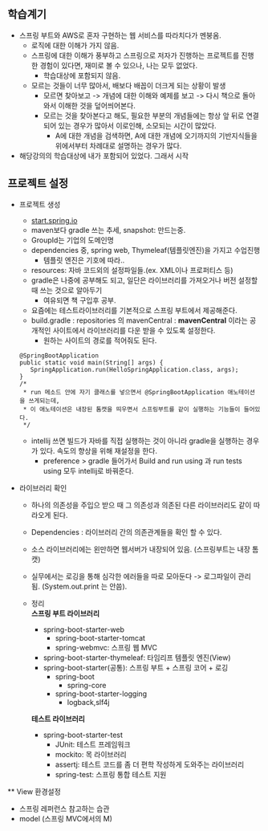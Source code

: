 ## 학습계기  
* 스프링 부트와 AWS로 혼자 구현하는 웹 서비스를 따라치다가 멘붕옴.  
  - 로직에 대한 이해가 가지 않음.  
  - 스프링에 대한 이해가 풍부하고 스프링으로 저자가 진행하는 프로젝트를 진행한 경험이 있다면, 재미로 볼 수 있으나, 나는 모두 없었다.  
    - 학습대상에 포함되지 않음.  
  - 모르는 것들이 너무 많아서, 배보다 배꼽이 더크게 되는 상황이 발생  
    - 모르면 찾아보고 -> 개념에 대한 이해와 예제를 보고 -> 다시 책으로 돌아와서 이해한 것을 덮어씌어본다.  
    - 모르는 것을 찾아본다고 해도, 필요한 부분의 개념들에는 항상 앞 뒤로 연결되어 있는 경우가 많아서 이로인해, 소모되는 시간이 많았다.  
      - A에 대한 개념을 검색하면, A에 대한 개념에 오기까지의 기반지식들을 위에서부터 차례대로 설명하는 경우가 많다.  
* 해당강의의 학습대상에 내가 포함되어 있었다. 그래서 시작  
  
## 프로젝트 설정  
  
* 프로젝트 생성  
  - [start.spring.io](https://start.spring.io/)  
  - maven보다 gradle 쓰는 추세, snapshot: 만드는중.  
  - GroupId는 기업의 도메인명  
  - dependencies 중, spring web, Thymeleaf(템플릿엔진)을 가지고 수업진행  
    - 템플릿 엔진은 기호에 따라..  
  - resources: 자바 코드외의 설정파일들.(ex. XML이나 프로퍼티스 등)   
  - gradle은 나중에 공부해도 되고, 일단은 라이브러리를 가져오거나 버전 설정할 때 쓰는 것으로 알아두기  
    - 여유되면 책 구입후 공부.  
  - 요즘에는 테스트라이브러리를 기본적으로 스프링 부트에서 제공해준다.  
  - build.gradle : repositories 의 mavenCentral : **mavenCentral** 이라는 공개적인 사이트에서 라이브러리를 다운 받을 수 있도록 설정한다.  
    - 원하는 사이트의 경로를 적어줘도 된다.   
   ``` 
   @SpringBootApplication
   public static void main(String[] args) {
      SpringApplication.run(HelloSpringApplication.class, args);
   }
   /*
    * run 메소드 안에 자기 클래스를 넣으면서 @SpringBootApplication 애노테이션을 쓰게되는데,
    * 이 애노테이션은 내장된 톰캣을 띄우면서 스프링부트를 같이 실행하는 기능들이 들어있다.  
    */
  ``` 
    - intellij 쓰면 빌드가 자바를 직접 실행하는 것이 아니라 gradle을 실행하는 경우가 있다. 속도의 향상을 위해 재설정을 한다.  
      - preference > gradle 들어가서 Build and run using 과 run tests using 모두 intellij로 바꿔준다.  
      
* 라이브러리 확인  
  - 하나의 의존성을 주입으 받으 때 그 의존성과 의존된 다른 라이브러리도 같이 따라오게 된다.  
  - Dependencies : 라이브러리 간의 의존관계들을 확인 할 수 있다.  
  - 소스 라이브러리에는 왼만하면 웹서버가 내장되어 있음. (스프링부트는 내장 톰캣)  
  - 실무에서는 로깅을 통해 심각한 에러들을 따로 모아둔다 -> 로그파일이 관리 됨. (System.out.print 는 안씀).  
  - 정리  
    **스프링 부트 라이브러리**  
    + spring-boot-starter-web
      - spring-boot-starter-tomcat
      - spring-webmvc: 스프링 웹 MVC
    + spring-boot-starter-thymeleaf: 타임리프 템플릿 엔진(View)  
    + spring-boot-starter(공통): 스프링 부트 + 스프링 코어 + 로깅  
      - spring-boot  
        - spring-core
      - spring-boot-starter-logging  
        - logback,slf4j  
        
    **테스트 라이브러리**  
    + spring-boot-starter-test  
      - JUnit: 테스트 프레임워크  
      - mockito: 목 라이브러리  
      - assertj: 테스트 코드를 좀 더 편학 작성하게 도와주는 라이브러리  
      - spring-test: 스프링 통합 테스트 지원  
  
** View 환경설정  
  - 스프링 레퍼런스 참고하는 습관  
  - model (스프링 MVC에서의 M)  
  
    
